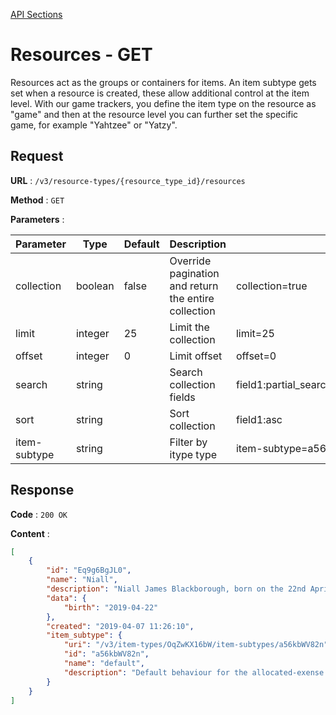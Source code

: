 [API Sections](../Sections.md)

# Resources - GET

Resources act as the groups or containers for items. An item subtype gets set when a resource is created, these allow additional control at the item level. With our game trackers, you define the item type on the resource as "game" and then at the resource level you can further set the specific game, for example "Yahtzee" or "Yatzy".

## Request

**URL** : `/v3/resource-types/{resource_type_id}/resources`

**Method** : `GET`

**Parameters** :

Parameter | Type | Default | Description | Example
---|---|---|---|---
collection | boolean | false | Override pagination and return the entire collection | collection=true
limit | integer | 25 | Limit the collection | limit=25
offset | integer | 0 | Limit offset | offset=0
search | string | | Search collection fields | field1:partial_search_term\|field2:partial_search_term
sort | string | | Sort collection | field1:asc|field2:desc
item-subtype | string | | Filter by itype type | item-subtype=a56kbWV82n


## Response

**Code** : `200 OK`

**Content** : 
```json
[
    {
        "id": "Eq9g6BgJL0",
        "name": "Niall",
        "description": "Niall James Blackborough, born on the 22nd April 2019 at 17:46, these are all the expenses we have recorded for him.",
        "data": {
            "birth": "2019-04-22"
        },
        "created": "2019-04-07 11:26:10",
        "item_subtype": {
            "uri": "/v3/item-types/OqZwKX16bW/item-subtypes/a56kbWV82n",
            "id": "a56kbWV82n",
            "name": "default",
            "description": "Default behaviour for the allocated-exense type"
        }
    }
]
```
